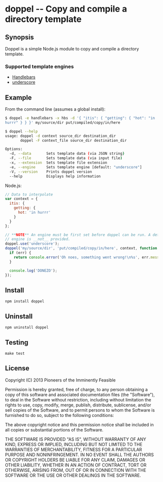 doppel -- Copy and compile a directory template
===============================================

## Synopsis

Doppel is a simple Node.js module to copy and compile a directory template.

### Supported template engines

  * [Handlebars](http://handlebarsjs.com)
  * [underscore](http://underscorejs.org)


## Example

From the command line (assumes a global install):

```sh
$ doppel -e handlebars -x hbs -d '{ "itis": { "getting": { "hot": "in
hurrr" } } }' my/source/dir put/compiled/copy/in/here

$ doppel --help
usage: doppel -d context source_dir destination_dir
       doppel -F context_file source_dir destination_dir

Options:
  -d, --data       Sets template data (via JSON string)
  -F, --file       Sets template data (via input file)
  -x, --extension  Sets template file extension
  -e, --engine     Sets template engine [default: "underscore"]
  -V, --version    Prints doppel version
  --help           Displays help information
```

Node.js:

```javascript
// Data to interpolate
var context = {
  itis: {
    getting: {
      hot: 'in hurrr'
    }
  }
};

// **NOTE** An engine must be first set before doppel can be run. A default
// engine is __not__ provided.
doppel.use('underscore');
doppel('my/source/dir', 'put/compiled/copy/in/here', context, function (err) {
  if (err) {
    return console.error('Oh noes, something went wrong!\n%s', err.message);
  }

  console.log('DONEZO');
});
```


## Install

```
npm install doppel
```


## Uninstall

```
npm uninstall doppel
```


## Testing

```
make test
```


## License

Copyright (C) 2013 Pioneers of the Imminently Feasible

Permission is hereby granted, free of charge, to any person obtaining a copy of
this software and associated documentation files (the "Software"), to deal in
the Software without restriction, including without limitation the rights to
use, copy, modify, merge, publish, distribute, sublicense, and/or sell copies of
the Software, and to permit persons to whom the Software is furnished to do so,
subject to the following conditions:

The above copyright notice and this permission notice shall be included in all
copies or substantial portions of the Software.

THE SOFTWARE IS PROVIDED "AS IS", WITHOUT WARRANTY OF ANY KIND, EXPRESS OR
IMPLIED, INCLUDING BUT NOT LIMITED TO THE WARRANTIES OF MERCHANTABILITY, FITNESS
FOR A PARTICULAR PURPOSE AND NONINFRINGEMENT. IN NO EVENT SHALL THE AUTHORS OR
COPYRIGHT HOLDERS BE LIABLE FOR ANY CLAIM, DAMAGES OR OTHER LIABILITY, WHETHER
IN AN ACTION OF CONTRACT, TORT OR OTHERWISE, ARISING FROM, OUT OF OR IN
CONNECTION WITH THE SOFTWARE OR THE USE OR OTHER DEALINGS IN THE SOFTWARE.
